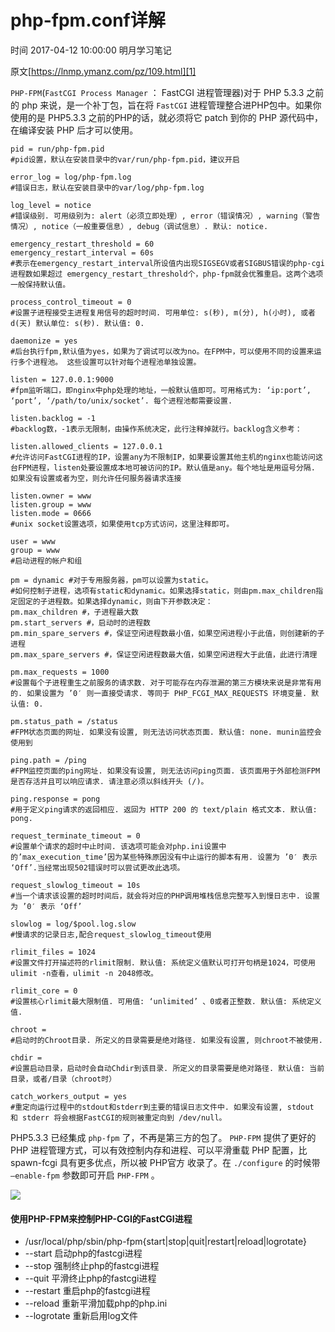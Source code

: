 # php-fpm.conf详解

 时间 2017-04-12 10:00:00  明月学习笔记

原文[https://lnmp.ymanz.com/pz/109.html][1]


`PHP-FPM`(`FastCGI Process Manager` ： FastCGI 进程管理器)对于 PHP 5.3.3 之前的 php 来说，是一个补丁包，旨在将 `FastCGI` 进程管理整合进PHP包中。如果你使用的是 PHP5.3.3 之前的PHP的话，就必须将它 patch 到你的 PHP 源代码中，在编译安装 PHP 后才可以使用。 

    pid = run/php-fpm.pid
    #pid设置，默认在安装目录中的var/run/php-fpm.pid，建议开启
    
    error_log = log/php-fpm.log
    #错误日志，默认在安装目录中的var/log/php-fpm.log
    
    log_level = notice
    #错误级别. 可用级别为: alert（必须立即处理）, error（错误情况）, warning（警告情况）, notice（一般重要信息）, debug（调试信息）. 默认: notice.
    
    emergency_restart_threshold = 60
    emergency_restart_interval = 60s
    #表示在emergency_restart_interval所设值内出现SIGSEGV或者SIGBUS错误的php-cgi进程数如果超过 emergency_restart_threshold个，php-fpm就会优雅重启。这两个选项一般保持默认值。
    
    process_control_timeout = 0
    #设置子进程接受主进程复用信号的超时时间. 可用单位: s(秒), m(分), h(小时), 或者 d(天) 默认单位: s(秒). 默认值: 0.
    
    daemonize = yes
    #后台执行fpm,默认值为yes，如果为了调试可以改为no。在FPM中，可以使用不同的设置来运行多个进程池。 这些设置可以针对每个进程池单独设置。
    
    listen = 127.0.0.1:9000
    #fpm监听端口，即nginx中php处理的地址，一般默认值即可。可用格式为: ‘ip:port’, ‘port’, ‘/path/to/unix/socket’. 每个进程池都需要设置.
    
    listen.backlog = -1
    #backlog数，-1表示无限制，由操作系统决定，此行注释掉就行。backlog含义参考：
    
    listen.allowed_clients = 127.0.0.1
    #允许访问FastCGI进程的IP，设置any为不限制IP，如果要设置其他主机的nginx也能访问这台FPM进程，listen处要设置成本地可被访问的IP。默认值是any。每个地址是用逗号分隔. 如果没有设置或者为空，则允许任何服务器请求连接
    
    listen.owner = www
    listen.group = www
    listen.mode = 0666
    #unix socket设置选项，如果使用tcp方式访问，这里注释即可。
    
    user = www
    group = www
    #启动进程的帐户和组
    
    pm = dynamic #对于专用服务器，pm可以设置为static。
    #如何控制子进程，选项有static和dynamic。如果选择static，则由pm.max_children指定固定的子进程数。如果选择dynamic，则由下开参数决定：
    pm.max_children #，子进程最大数
    pm.start_servers #，启动时的进程数
    pm.min_spare_servers #，保证空闲进程数最小值，如果空闲进程小于此值，则创建新的子进程
    pm.max_spare_servers #，保证空闲进程数最大值，如果空闲进程大于此值，此进行清理
    
    pm.max_requests = 1000
    #设置每个子进程重生之前服务的请求数. 对于可能存在内存泄漏的第三方模块来说是非常有用的. 如果设置为 ’0′ 则一直接受请求. 等同于 PHP_FCGI_MAX_REQUESTS 环境变量. 默认值: 0.
    
    pm.status_path = /status
    #FPM状态页面的网址. 如果没有设置, 则无法访问状态页面. 默认值: none. munin监控会使用到
    
    ping.path = /ping
    #FPM监控页面的ping网址. 如果没有设置, 则无法访问ping页面. 该页面用于外部检测FPM是否存活并且可以响应请求. 请注意必须以斜线开头 (/)。
    
    ping.response = pong
    #用于定义ping请求的返回相应. 返回为 HTTP 200 的 text/plain 格式文本. 默认值: pong.
    
    request_terminate_timeout = 0
    #设置单个请求的超时中止时间. 该选项可能会对php.ini设置中的’max_execution_time’因为某些特殊原因没有中止运行的脚本有用. 设置为 ’0′ 表示 ‘Off’.当经常出现502错误时可以尝试更改此选项。
    
    request_slowlog_timeout = 10s
    #当一个请求该设置的超时时间后，就会将对应的PHP调用堆栈信息完整写入到慢日志中. 设置为 ’0′ 表示 ‘Off’
    
    slowlog = log/$pool.log.slow
    #慢请求的记录日志,配合request_slowlog_timeout使用
    
    rlimit_files = 1024
    #设置文件打开描述符的rlimit限制. 默认值: 系统定义值默认可打开句柄是1024，可使用 ulimit -n查看，ulimit -n 2048修改。
    
    rlimit_core = 0
    #设置核心rlimit最大限制值. 可用值: ‘unlimited’ 、0或者正整数. 默认值: 系统定义值.
    
    chroot =
    #启动时的Chroot目录. 所定义的目录需要是绝对路径. 如果没有设置, 则chroot不被使用.
    
    chdir =
    #设置启动目录，启动时会自动Chdir到该目录. 所定义的目录需要是绝对路径. 默认值: 当前目录，或者/目录（chroot时）
    
    catch_workers_output = yes
    #重定向运行过程中的stdout和stderr到主要的错误日志文件中. 如果没有设置, stdout 和 stderr 将会根据FastCGI的规则被重定向到 /dev/null。

PHP5.3.3 已经集成 `php-fpm` 了，不再是第三方的包了。 `PHP-FPM` 提供了更好的 PHP 进程管理方式，可以有效控制内存和进程、可以平滑重载 PHP 配置，比 spawn-fcgi 具有更多优点，所以被 PHP官方 收录了。在 `./configure` 的时候带 `–enable-fpm` 参数即可开启 `PHP-FPM` 。 

![][3]

#### 使用PHP-FPM来控制PHP-CGI的FastCGI进程

* /usr/local/php/sbin/php-fpm{start|stop|quit|restart|reload|logrotate}
* --start 启动php的fastcgi进程
* --stop 强制终止php的fastcgi进程
* --quit 平滑终止php的fastcgi进程
* --restart 重启php的fastcgi进程
* --reload 重新平滑加载php的php.ini
* --logrotate 重新启用log文件


[1]: https://lnmp.ymanz.com/pz/109.html

[3]: ./img/uIVrYrI.jpg